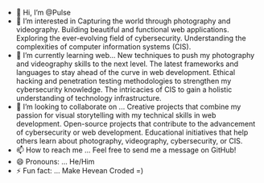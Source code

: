 - 👋 Hi, I’m @Pulse 
- 👀 I’m interested in 
      Capturing the world through photography and videography.
      Building beautiful and functional web applications.
      Exploring the ever-evolving field of cybersecurity.
      Understanding the complexities of computer information systems (CIS).
- 🌱 I’m currently learning web...
    New techniques to push my photography and videography skills to the next level.
    The latest frameworks and languages to stay ahead of the curve in web development.
    Ethical hacking and penetration testing methodologies to strengthen my cybersecurity knowledge.
    The intricacies of CIS to gain a holistic understanding of technology infrastructure.
- 💞️ I’m looking to collaborate on ...
      Creative projects that combine my passion for visual storytelling with my technical skills in web development.
      Open-source projects that contribute to the advancement of cybersecurity or web development.
      Educational initiatives that help others learn about photography, videography, cybersecurity, or CIS.
- 📫 How to reach me ...
      Feel free to send me a message on GitHub!
- 😄 Pronouns: ...
      He/Him
- ⚡ Fun fact: ...
      Make Hevean Croded =)
<!---
IgnPulse/IgnPulse is a ✨ special ✨ repository because its `README.md` (this file) appears on your GitHub profile.
You can click the Preview link to take a look at your changes.
--->
